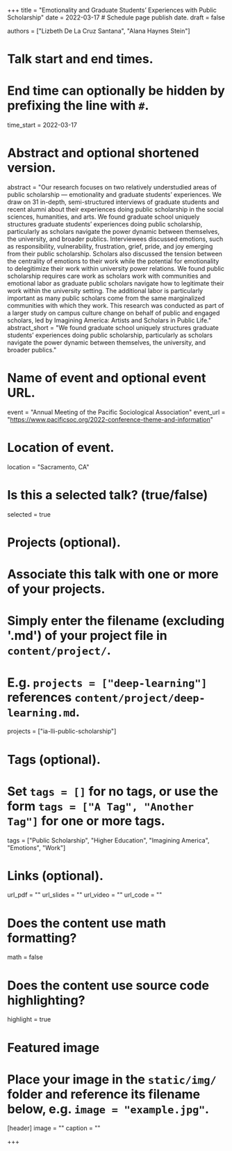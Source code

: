 +++
title = "Emotionality and Graduate Students’ Experiences with Public Scholarship"
date = 2022-03-17  # Schedule page publish date.
draft = false

authors = ["Lizbeth De La Cruz Santana", "Alana Haynes Stein"]

# Talk start and end times.
#   End time can optionally be hidden by prefixing the line with `#`.
time_start = 2022-03-17

# Abstract and optional shortened version.
abstract = "Our research focuses on two relatively understudied areas of public scholarship — emotionality and graduate students’ experiences. We draw on 31 in-depth, semi-structured interviews of graduate students and recent alumni about their experiences doing public scholarship in the social sciences, humanities, and arts. We found graduate school uniquely structures graduate students’ experiences doing public scholarship, particularly as scholars navigate the power dynamic between themselves, the university, and broader publics. Interviewees discussed emotions, such as responsibility, vulnerability, frustration, grief, pride, and joy emerging from their public scholarship. Scholars also discussed the tension between the centrality of emotions to their work while the potential for emotionality to delegitimize their work within university power relations. We found public scholarship requires care work as scholars work with communities and emotional labor as graduate public scholars navigate how to legitimate their work within the university setting. The additional labor is particularly important as many public scholars come from the same marginalized communities with which they work. This research was conducted as part of a larger study on campus culture change on behalf of public and engaged scholars, led by Imagining America: Artists and Scholars in Public Life."
abstract_short = "We found graduate school uniquely structures graduate students’ experiences doing public scholarship, particularly as scholars navigate the power dynamic between themselves, the university, and broader publics."

# Name of event and optional event URL.
event = "Annual Meeting of the Pacific Sociological Association"
event_url = "https://www.pacificsoc.org/2022-conference-theme-and-information"

# Location of event.
location = "Sacramento, CA"

# Is this a selected talk? (true/false)
selected = true

# Projects (optional).
#   Associate this talk with one or more of your projects.
#   Simply enter the filename (excluding '.md') of your project file in `content/project/`.
#   E.g. `projects = ["deep-learning"]` references `content/project/deep-learning.md`.
projects = ["ia-lli-public-scholarship"]

# Tags (optional).
#   Set `tags = []` for no tags, or use the form `tags = ["A Tag", "Another Tag"]` for one or more tags.
tags = ["Public Scholarship", "Higher Education", "Imagining America", "Emotions", "Work"]

# Links (optional).
url_pdf = ""
url_slides = ""
url_video = ""
url_code = ""

# Does the content use math formatting?
math = false

# Does the content use source code highlighting?
highlight = true

# Featured image
# Place your image in the `static/img/` folder and reference its filename below, e.g. `image = "example.jpg"`.
[header]
image = ""
caption = ""

+++
